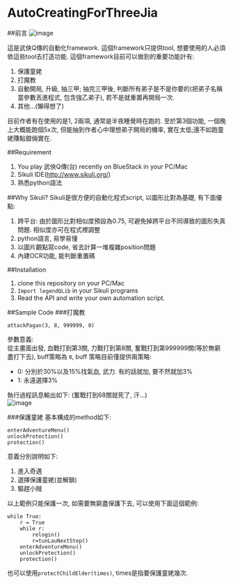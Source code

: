 AutoCreatingForThreeJia
=======================
##前言
![image](https://raw.github.com/SikuliScriptForWuXiaQChuan/AutoCreatingForThreeJia/master/ScreenShot/screenShot.png)<br/>

這是武俠Q傳的自動化framework. 這個framework只提供tool, 想要使用的人必須依這些tool去打造功能. 這個framework目前可以做到的重要功能計有:

1. 保護童姥
2. 打魔教
3. 自動開局, 升級, 抽三甲; 抽完三甲後, 判斷所有弟子是不是你要的(把弟子名稱當參數丟進程式, 包含強乙弟子), 若不是就重置再開局一次.
4. 其他...(懶得想了)

目前作者有在使用的是1, 2兩項, 通常是半夜睡覺時在跑的. 至於第3個功能, 一個晚上大概能跑個5x次, 但能抽到作者心中理想弟子開局的機率, 實在太低;還不如跑童姥賺點銀倆實在.

##Requirement
1. You play 武俠Q傳(台) recently on BlueStack in your PC/Mac
2. Sikuli IDE(http://www.sikuli.org/)
3. 熟悉python語法

##Why Sikuli?
Sikuli是很方便的自動化程式script, 以圖形比對為基礎, 有下面優點:

1. 跨平台: 由於圖形比對相似度預設為0.75, 可避免掉跨平台不同導致的圖形失真問題. 相似度亦可在程式裡調整
2. python語言, 易學易懂
3. 以圖片觀點寫code, 省去計算一堆複雜position問題
4. 內建OCR功能, 能判斷重置碼

##Installation
1. clone this repository on your PC/Mac
2. `Import legendQLib` in your Sikuli programs
3. Read the API and write your own automation script.

##Sample Code
###打魔教
```
attackPagan(3, 8, 999999, 0)
```
參數意義:</br>
從主畫面出發, 血戰打到第3關, 力戰打到第8關, 奮戰打到第999999關(等於無窮盡打下去), buff策略為 `0`, buff 策略目前僅提供兩策略:

* 0: 分別於30%以及15%找氣血, 武力. 有的話就加, 要不然就加3%</br>
* 1: 永遠選擇3%</br>

執行過程訊息輸出如下: (奮戰打到68關就死了, 汗...)<br/>
![image](https://raw.github.com/SikuliScriptForWuXiaQChuan/AutoCreatingForThreeJia/master/ScreenShot/lose.png
)<br/>

###保護童姥
基本構成的method如下:
```
enterAdventureMenu()
unlockProtection()  
protection()
```
意義分別說明如下:

1. 進入奇遇
2. 選擇保護童姥(並解鎖)
3. 驅趕小賊

以上範例只能保護一次, 如需要無窮盡保護下去, 可以使用下面這個範例:

```
while True:
    r = True
    while r:
        relogin()
        r=tunLauNextStep()
    enterAdventureMenu()
    unlockProtection()  
    protection()  
```
也可以使用`protectChildElder(times)`, times是指要保護童姥幾次.
